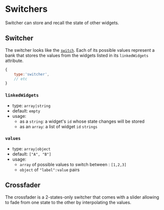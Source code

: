 # Switchers

Switcher can store and recall the state of other widgets.



## Switcher

The switcher looks like the [`switch`](buttons/#switch). Each of its possible values represent a bank that stores the values from the widgets listed in its `linkedWidgets` attribute.  


```js
{
    type:'switcher',
    // etc
}
```

### `linkedWidgets`
- type: `array|string`
- default:
    `empty`
- usage:
    - as a `string`: a widget's `id` whose state changes will be stored
    - as an `array`: a list of widget `id` `strings`


### `values`
- type: `array|object`
- default: `["A", "B"]`
- usage:
    - `array` of possible values to switch between : `[1,2,3]`
    - `object` of `"label":value` pairs


## Crossfader

The crossfader is a 2-states-only switcher that comes with a slider allowing to fade from one state to the other by interpolating the values.  
